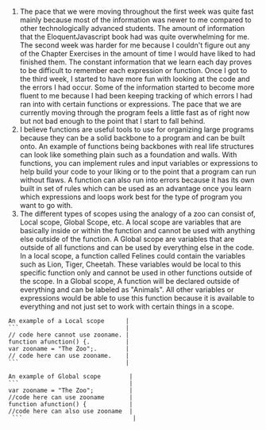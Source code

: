 1.  The pace that we were moving throughout the first week was quite fast mainly because most of the information was newer to me compared to other technologically advanced students. The amount of information that the EloquentJavascript book had was quite overwhelming for me. The second week was harder for me because I couldn't figure out any of the Chapter Exercises in the amount of time I would have liked to had finished them. The constant information that we learn each day proves to be difficult to remember each expression or function. Once I got to the third week, I started to have more fun with looking at the code and the errors I had occur. Some of the information started to become more fluent to me because I had been keeping tracking of which errors I had ran into with certain functions or expressions. The pace that we are currently moving through the program feels a little fast as of right now but not bad enough to the point that I start to fall behind. 
2.  I believe functions are useful tools to use for organizing large programs because they can be a solid backbone to a program and can be built onto. An example of functions being backbones with real life structures can look like something plain such as a foundation and walls. With functions, you can implement rules and input variables or expressions to help build your code to your liking or to the point that a program can run without flaws. A function can also run into errors because it has its own built in set of rules which can be used as an advantage once you learn which expressions and loops work best for the type of program you want to go with.
3.  The different types of scopes using the analogy of a zoo can consist of, Local scope, Global Scope, etc. A local scope are variables that are basically inside or within the function and cannot be used with anything else outside of the function. A Global scope are variables that are outside of all functions and can be used by everything else in the code. In a local scope, a function called Felines could contain the variables such as Lion, Tiger, Cheetah. These variables would be local to this specific function only and cannot be used in other functions outside of the scope. In a Global scope, A function will be declared outside of everything and can be labeled as "Animals". All other variables or expressions would be able to use this function because it is available to everything and not just set to work with certain things in a scope.
```
An example of a Local scope      |
```                              |
// code here cannot use zooname. |
function afunction() {.          |
var zooname = "The Zoo";.        |
// code here can use zooname.    |
```                              |

An example of Global scope        |
```                               |
var zooname = "The Zoo";          |
//code here can use zooname       |
function afunction() {            |
//code here can also use zooname  |
 ```                               |
